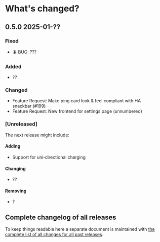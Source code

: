 # What's changed?


## 0.5.0 2025-01-??

### Fixed

- 🪲 BUG: ???

### Added

- ??

### Changed

- Feature Request: Make ping card look & feel compliant with HA snackbar (#199)
- Feature Request: New frontend for settings page (unnumbered)


### [Unreleased]

The next release might include:

#### Adding

- Support for uni-directional charging

#### Changing

- ??

#### Removing

- ?

## Complete changelog of all releases

To keep things readable here a separate document is maintained
with [the complete list of all changes for all past releases](changelog_of_all_releases.md).

&nbsp;
